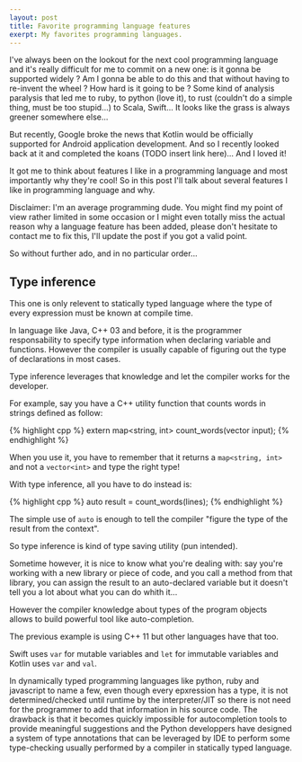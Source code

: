```yaml
---
layout: post
title: Favorite programming language features
exerpt: My favorites programming languages.
---
```


I've always been on the lookout for the next cool programming language and it's really difficult for me to
commit on a new one: is it gonna be supported widely ? Am I gonna be able to do this and that without having
to re-invent the wheel ? How hard is it going to be ? Some kind of analysis paralysis that led me to ruby, 
to python (love it), to rust (couldn't do a simple thing, must be too stupid...) to Scala, Swift...
It looks like the grass is always greener somewhere else...

But recently, Google broke the news that Kotlin would be officially supported for Android application development.
And so I recently looked back at it and completed the koans (TODO insert link here)... And I loved it! 

It got me to think about features I like in a programming language and most importantly why they're cool!
So in this post I'll talk about several features I like in programming language and why.

Disclaimer: I'm an average programming dude. You might find my point of view rather limited in some occasion
or I might even totally miss the actual reason why a language feature has been added, please don't hesitate 
to contact me to fix this, I'll update the post if you got a valid point. 

So without further ado, and in no particular order...

## Type inference

This one is only relevent to statically typed language where the type of every expression must be known at 
compile time. 

In language like Java, C++ 03 and before, it is the programmer responsability to specify type information when
declaring variable and functions. However the compiler is usually capable of figuring out the type of declarations
in most cases.

Type inference leverages that knowledge and let the compiler works for the developer.

For example, say you have a C++ utility function that counts words in strings defined as follow:

{% highlight cpp %}
extern map<string, int> count_words(vector<string> input);
{% endhighlight %}

When you use it, you have to remember that it returns a ```map<string, int>```
and not a ```vector<int>``` and type the right type!

With type inference, all you have to do instead is:

{% highlight cpp %}
auto result = count_words(lines);
{% endhighlight %} 

The simple use of ```auto``` is enough to tell the compiler "figure the type of the result from the context".

So type inference is kind of type saving utility (pun intended).

Sometime however, it is nice to know what you're dealing with: say you're working with a new library or piece 
of code, and you call a method from that library, you can assign the result to an auto-declared variable but
it doesn't tell you a lot about what you can do whith it...

However the compiler knowledge about types of the program objects allows to build powerful tool like auto-completion.

The previous example is using C++ 11 but other languages have that too.

Swift uses ```var``` for mutable variables and ```let``` for immutable variables and Kotlin uses ```var``` and ```val```.

In dynamically typed programming languages like python, ruby and javascript to name a few, 
even though every epxression has a type, it is not determined/checked until runtime by the interpreter/JIT 
so there is not need for the programmer to add that information in his source code. 
The drawback is that it becomes quickly impossible for autocompletion tools to provide meaningful suggestions and 
the Python developpers have designed a system of type annotations that can be leveraged by IDE to perform some type-checking 
usually performed by a compiler in statically typed language. 

